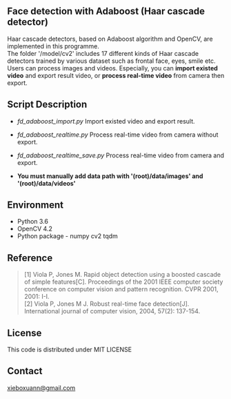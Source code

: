 ## Face detection with Adaboost (Haar cascade detector)

Haar cascade detectors, based on Adaboost algorithm and OpenCV, are implemented in this programme.  
The folder '/model/cv2' includes 17 different kinds of Haar cascade detectors trained by various dataset such as frontal face, eyes, smile etc.  
Users can process images and videos. Especially, you can **import existed video** and export result video, or **process real-time video** from camera then export.

## Script Description
* *fd\_adaboost\_import.py* Import existed video and export result.
* *fd\_adaboost\_realtime.py* Process real-time video from camera without export.
* *fd\_adaboost\_realtime\_save.py* Process real-time video from camera and export.

* **You must manually add data path with '(root)/data/images' and '(root)/data/videos'**

## Environment
* Python 3.6
* OpenCV 4.2
* Python package - numpy cv2 tqdm

## Reference 
> [1] Viola P, Jones M. Rapid object detection using a boosted cascade of simple features[C]. Proceedings of the 2001 IEEE computer society conference on computer vision and pattern recognition. CVPR 2001, 2001: I-I.  
> [2] Viola P, Jones M J. Robust real-time face detection[J]. International journal of computer vision, 2004, 57(2): 137-154.

## License
This code is distributed under MIT LICENSE

## Contact
xieboxuann@gmail.com
